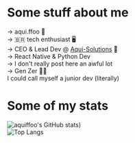 # Some stuff about me
-> aqui.ffoo 🤠
<br>
-> 🇧🇷 tech enthusiast 🖥️
<br>
-> CEO & Lead Dev @ [Aqui-Solutions](https://www.github.com/Aqui-Solutions) 🚀
<br>
-> React Native & Python Dev
<br>
-> I don't really post here an awful lot
<br>
-> Gen Zer 👨‍💻
<br>
I could call myself a junior dev (literally)

# Some of my stats
![aquiffoo's GitHub stats]([https://github-readme-stats.vercel.app/api?username=aquiffoo&show_icons=true&theme=dark))
<br>
![Top Langs](https://github-readme-stats.vercel.app/api/top-langs/?username=aquiffoo&show_icons=true&theme=dark)

